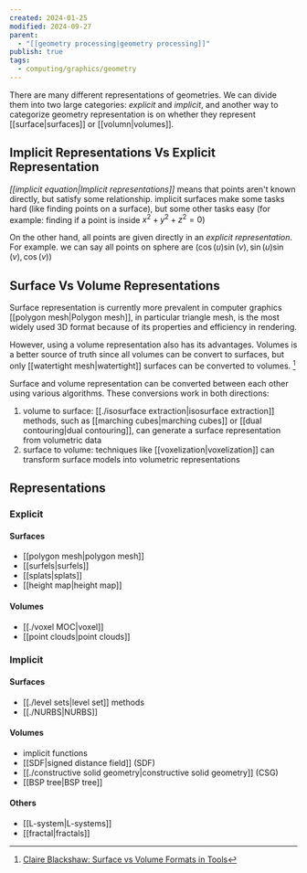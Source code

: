 ```yaml
---
created: 2024-01-25
modified: 2024-09-27
parent:
  - "[[geometry processing|geometry processing]]"
publish: true
tags:
  - computing/graphics/geometry
---
```

There are many different representations of geometries. We can divide them into two large categories: _explicit_ and _implicit_, and another way to categorize geometry representation is on whether they represent [[surface|surfaces]] or [[volumn|volumes]]. 

## Implicit Representations Vs Explicit Representation
_[[implicit equation|Implicit representations]]_ means that points aren't known directly, but satisfy some relationship. implicit surfaces make some tasks hard (like finding points on a surface), but some other tasks easy (for example: finding if a point is inside $x^2 + y^2 + z^2 = 0$)

On the other hand, all points are given directly in an _explicit representation_. For example. we can say all points on sphere are $(\cos(u)\sin(v), \sin(u)\sin(v), \cos(v))$

## Surface Vs Volume Representations

Surface representation is currently more prevalent in computer graphics [[polygon mesh|Polygon mesh]], in particular triangle mesh, is the most widely used 3D format because of its properties and efficiency in rendering.

However, using a volume representation also has its advantages. Volumes is a better source of truth since all volumes can be convert to surfaces, but only [[watertight mesh|watertight]] surfaces can be converted to volumes. [^1]

Surface and volume representation can be converted between each other using various algorithms. These conversions work in both directions:
1. volume to surface: [[./isosurface extraction|isosurface extraction]] methods, such as [[marching cubes|marching cubes]] or [[dual contouring|dual contouring]], can generate a surface representation from volumetric data
2. surface to volume: techniques like [[voxelization|voxelization]] can transform surface models into volumetric representations

## Representations
### Explicit
#### Surfaces
- [[polygon mesh|polygon mesh]]
- [[surfels|surfels]]
- [[splats|splats]]
- [[height map|height map]]

#### Volumes
- [[./voxel MOC|voxel]]
- [[point clouds|point clouds]]

### Implicit
#### Surfaces
- [[./level sets|level set]] methods
- [[./NURBS|NURBS]]

#### Volumes
- implicit functions
- [[SDF|signed distance field]] (SDF)
- [[./constructive solid geometry|constructive solid geometry]] (CSG)
- [[BSP tree|BSP tree]]

#### Others
- [[L-system|L-systems]]
- [[fractal|fractals]]


[^1]: [Claire Blackshaw: Surface vs Volume Formats in Tools](http://claire-blackshaw.com/blog/2024/09/volume_vs_surface/)